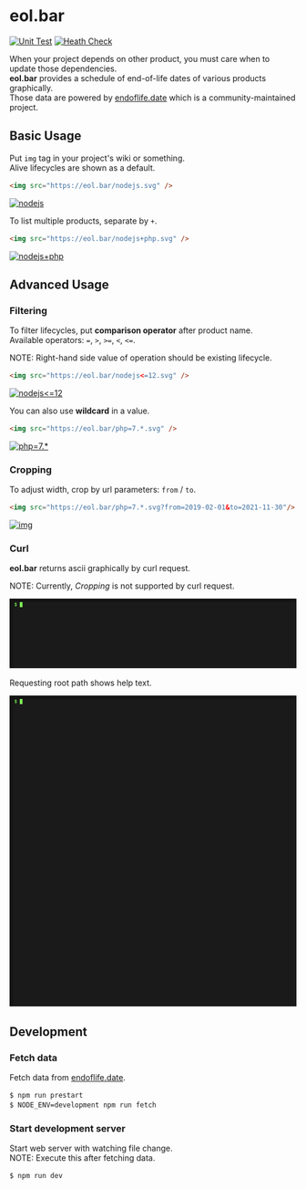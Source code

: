 # eol.bar

[![Unit Test](https://github.com/rikuson/eol.bar/actions/workflows/node.js.yml/badge.svg)](https://github.com/rikuson/eol.bar/actions/workflows/node.js.yml)
[![Heath Check](https://github.com/rikuson/eol.bar/actions/workflows/curl.yml/badge.svg)](https://github.com/rikuson/eol.bar/actions/workflows/curl.yml)

When your project depends on other product, you must care when to update those dependencies.  
**eol.bar** provides a schedule of end-of-life dates of various products graphically.  
Those data are powered by [endoflife.date](https://endoflife.date/) which is a community-maintained project.

## Basic Usage

Put `img` tag in your project's wiki or something.  
Alive lifecycles are shown as a default.

```html
<img src="https://eol.bar/nodejs.svg" />
```

[![nodejs](https://eol.bar/nodejs.svg)](https://eol.bar/nodejs.svg)

To list multiple products, separate by `+`.

```html
<img src="https://eol.bar/nodejs+php.svg" />
```

[![nodejs+php](https://eol.bar/nodejs+php.svg)](https://eol.bar/nodejs+php.svg)

## Advanced Usage

### Filtering

To filter lifecycles, put **comparison operator** after product name.  
Available operators: `=`, `>`, `>=`, `<`, `<=`.

NOTE: Right-hand side value of operation should be existing lifecycle.

```html
<img src="https://eol.bar/nodejs<=12.svg" />
```

[![nodejs<=12](https://eol.bar/nodejs%3C=12.svg)](https://eol.bar/nodejs%3C=12.svg)

You can also use **wildcard** in a value.

```html
<img src="https://eol.bar/php=7.*.svg" />
```

[![php=7.*](https://eol.bar/php=7.*.svg)](https://eol.bar/php=7.*.svg)

### Cropping

To adjust width, crop by url parameters: `from` / `to`.

```html
<img src="https://eol.bar/php=7.*.svg?from=2019-02-01&to=2021-11-30"/>
```

[![img](https://eol.bar/php=7.*.svg?from=2019-02-01&to=2021-11-30)](https://eol.bar/php=7.*.svg?from=2019-02-01&to=2021-11-30)

### Curl

**eol.bar** returns ascii graphically by curl request.

NOTE: Currently, *Cropping* is not supported by curl request.

![php](./public/capture-php.gif)

Requesting root path shows help text.

![help](./public/capture-help.gif)

## Development

### Fetch data

Fetch data from [endoflife.date](https://endoflife.date).

```bash
$ npm run prestart
$ NODE_ENV=development npm run fetch
```

### Start development server

Start web server with watching file change.  
NOTE: Execute this after fetching data.

```bash
$ npm run dev
```
